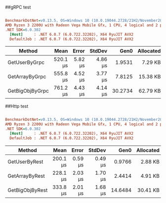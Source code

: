 
##gRPC test

``` ini

BenchmarkDotNet=v0.13.5, OS=Windows 10 (10.0.19044.2728/21H2/November2021Update)
AMD Ryzen 3 2200U with Radeon Vega Mobile Gfx, 1 CPU, 4 logical and 2 physical cores
.NET SDK=6.0.302
  [Host]     : .NET 6.0.7 (6.0.722.32202), X64 RyuJIT AVX2
  DefaultJob : .NET 6.0.7 (6.0.722.32202), X64 RyuJIT AVX2


```
|          Method |     Mean |   Error |  StdDev |    Gen0 | Allocated |
|---------------- |---------:|--------:|--------:|--------:|----------:|
|   GetUserByGrpc | 520.1 μs | 5.82 μs | 4.86 μs |  1.9531 |   7.29 KB |
|  GetArrayByGrpc | 555.8 μs | 4.52 μs | 3.77 μs |  7.8125 |  15.38 KB |
| GetBigObjByGrpc | 761.2 μs | 4.43 μs | 4.14 μs | 30.2734 |  62.79 KB |


##Http test

``` ini

BenchmarkDotNet=v0.13.5, OS=Windows 10 (10.0.19044.2728/21H2/November2021Update)
AMD Ryzen 3 2200U with Radeon Vega Mobile Gfx, 1 CPU, 4 logical and 2 physical cores
.NET SDK=6.0.302
  [Host]     : .NET 6.0.7 (6.0.722.32202), X64 RyuJIT AVX2
  DefaultJob : .NET 6.0.7 (6.0.722.32202), X64 RyuJIT AVX2


```
|          Method |     Mean |   Error |  StdDev |    Gen0 | Allocated |
|---------------- |---------:|--------:|--------:|--------:|----------:|
|   GetUserByRest | 200.1 μs | 0.59 μs | 0.49 μs |  0.9766 |   2.88 KB |
|  GetArrayByRest | 228.1 μs | 2.03 μs | 1.70 μs |  2.4414 |   4.91 KB |
| GetBigObjByRest | 333.8 μs | 2.01 μs | 1.68 μs | 14.6484 |  30.41 KB |